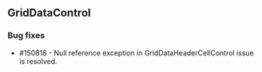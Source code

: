 ## GridDataControl

### Bug fixes

* \#150818 - Null reference exception in GridDataHeaderCellControl issue is resolved.